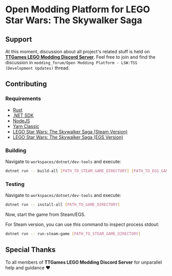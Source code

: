 # Open Modding Platform for LEGO Star Wars: The Skywalker Saga

## Support

At this moment, discussion about all project's related stuff is held on [**TTGames LEGO Modding Discord Server**](https://discord.gg/9gYXPka). Feel free to join and find the discussion in `modding_forum/Open Modding Platform - LSW:TSS (Development Updates)` thread.

## Contributing

### Requirements

- [Rust](https://www.rust-lang.org/tools/install)
- [.NET SDK](https://dotnet.microsoft.com/en-us/download)
- [NodeJS](https://nodejs.org/en/download/package-manager)
- [Yarn Classic](https://classic.yarnpkg.com/lang/en/docs/install)
- [LEGO Star Wars: The Skywalker Saga (Steam Version)](https://store.steampowered.com/app/920210/LEGO_Star_Wars_The_Skywalker_Saga/)
- [LEGO Star Wars: The Skywalker Saga (EGS Version)](https://store.epicgames.com/en-US/p/lego-star-wars-the-skywalker-saga)

### Building

Navigate to `workspaces/dotnet/dev-tools` and execute:
```sh
dotnet run -- build-all [PATH_TO_STEAM_GAME_DIRECTORY] [PATH_TO_EGS_GAME_DIRECTORY]
```

### Testing

Navigate to `workspaces/dotnet/dev-tools` and execute:
```sh
dotnet run -- install-all [PATH_TO_GAME_DIRECTORY]
```

Now, start the game from Steam/EGS.

For Steam version, you can use this command to inspect process stdout:
```sh
dotnet run -- run-steam-game [PATH_TO_STEAM_GAME_DIRECTORY]
```

## Special Thanks

To all members of **TTGames LEGO Modding Discord Server** for unparallel help and guidance ❤️
